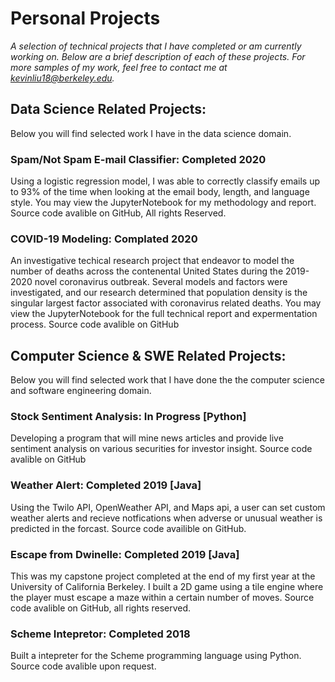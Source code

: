 # Personal Projects

*A selection of technical projects that I have completed or am currently working on. Below are
a brief description of each of these projects. For more samples of my work, feel free to contact me
at kevinliu18@berkeley.edu.*

## Data Science Related Projects:
Below you will find selected work I have in the data science domain. 

### Spam/Not Spam E-mail Classifier: Completed 2020
Using a logistic regression model, I was able to correctly classify emails up to 93% of the time
when looking at the email body, length, and language style. You may view the JupyterNotebook
for my methodology and report. 
Source code avalible on GitHub, All rights Reserved.

### COVID-19 Modeling: Complated 2020
An investigative techical research project that endeavor to model the number of deaths across the contenental United States
during the 2019-2020 novel coronavirus outbreak. Several models and factors were investigated, and our research determined that population density is the singular largest factor associated with coronavirus related deaths. You may view the JupyterNotebook for the full technical report and expermentation process.
Source code avalible on GitHub
## Computer Science & SWE Related Projects:
Below you will find selected work that I have done the the computer science and software engineering domain.

### Stock Sentiment Analysis: In Progress [Python]
Developing a program that will mine news articles and provide live sentiment analysis on various securities for investor insight.
Source code avalible on GitHub
### Weather Alert: Completed 2019 [Java]
Using the Twilo API, OpenWeather API, and Maps api, a user can set custom weather alerts and recieve notfications
when adverse or unusual weather is predicted in the forcast. Source code availible on GitHub.

### Escape from Dwinelle: Completed 2019 [Java]
This was my capstone project completed at the end of my first year at the University of California Berkeley.
I built a 2D game using a tile engine where the player must escape a maze within a certain number of moves.
Source code avalible on GitHub, all rights reserved.

### Scheme Intepretor: Completed 2018
Built a intepreter for the Scheme programming language using Python. Source code avalible
upon request. 



